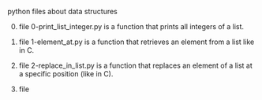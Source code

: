 python files about data structures

0. file 0-print_list_integer.py is a function that prints all integers of a list.

1. file 1-element_at.py is a function that retrieves an element from a list like in C.

2. file 2-replace_in_list.py is a function that replaces an element of a list at a specific position (like in C).

3. file 

